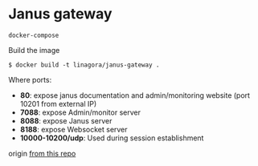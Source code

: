 # Janus gateway

`docker-compose`

Build the image
```shell
$ docker build -t linagora/janus-gateway .
```

Where ports:
  - **80**: expose janus documentation and admin/monitoring website (port 10201 from external IP)
  - **7088**: expose Admin/monitor server
  - **8088**: expose Janus server
  - **8188**: expose Websocket server
  - **10000-10200/udp**: Used during session establishment


origin [from this repo](https://github.com/linagora/docker-janus-gateway)
